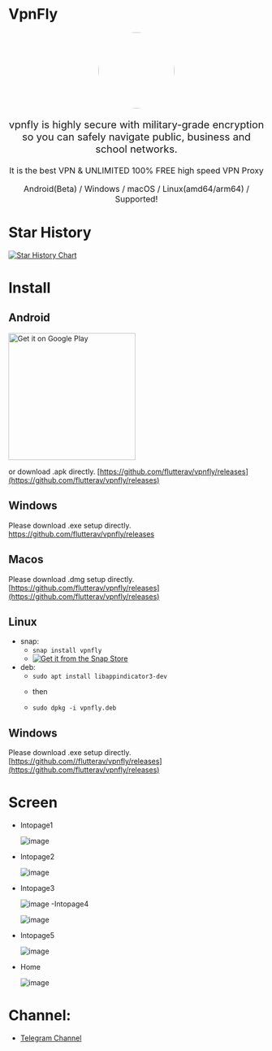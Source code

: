 # VpnFly

<p align="center"><img src="docs/screenshot/app_icon.png" style="border-radius: 50%" width="150px"/></p>


<p align="center" style="font-size: 20px">vpnfly is highly secure with military-grade encryption so you can safely navigate public, business and school networks.</p>
<p align="center" style="font-size: 16px">It is the best VPN & UNLIMITED 100% FREE high speed VPN Proxy</p>
<p align="center" style="font-size: 16px"> Android(Beta) / Windows / macOS / Linux(amd64/arm64) / Supported!</p>

# Star History

[![Star History Chart](https://api.star-history.com/svg?repos=flutterav/vpnfly&type=Date)](https://star-history.com/#flutterav/vpnfly&Date)

# Install

## Android

<a href='https://play.google.com/store/apps/details?id=app.getfreevpn&hl=en_SG&gl=US'><img alt='Get it on Google Play' src='https://play.google.com/intl/en_us/badges/static/images/badges/en_badge_web_generic.png' style="width:250px"/></a>

or download .apk
directly. [https://github.com/flutterav/vpnfly/releases](https://github.com/flutterav/vpnfly/releases)

## Windows

Please download .exe setup directly. https://github.com/flutterav/vpnfly/releases

## Macos

Please download .dmg setup
directly. [https://github.com/flutterav/vpnfly/releases](https://github.com/flutterav/vpnfly/releases)

## Linux

- snap:
    - `snap install vpnfly`
    - <a href="https://snapcraft.io/vpnfly">
      <img alt="Get it from the Snap Store" src="https://snapcraft.io/static/images/badges/en/snap-store-white.svg" />
      </a>
- deb:
    - `sudo apt install libappindicator3-dev`
    - <p>then</p>
    - `sudo dpkg -i vpnfly.deb`

## Windows

Please download .exe setup
directly. [https://github.com//flutterav/vpnfly/releases](https://github.com/flutterav/vpnfly/releases)


# Screen

- Intopage1

  ![image](docs/screenshot/intopage/image_2023-08-12_00-10-17.png)
- Intopage2

  ![image](docs/screenshot/intopage/image_2023-08-12_00-10-35.png)
- Intopage3

  ![image](docs/screenshot/intopage/image_2023-08-12_00-10-46.png)
-Intopage4

  ![image](docs/screenshot/intopage/image_2023-08-12_00-10-54.png)
- Intopage5

  ![image](docs/screenshot/intopage/image_2023-08-12_00-11-05.png)
- Home

  ![image](docs/screenshot/windows/image_2023-08-12_00-11-34.png)
# Channel:
- [Telegram Channel](https://t.me/yijianlianapp)